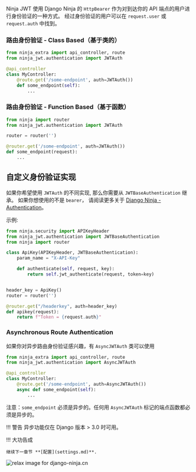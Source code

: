 
Ninja JWT 使用 Django Ninja 的 `HttpBearer` 作为对到达你的 API 端点的用户进行身份验证的一种方式。
经过身份验证的用户可以在 `request.user` 或 `request.auth` 中找到。

### 路由身份验证 - Class Based（基于类的）

```python
from ninja_extra import api_controller, route
from ninja_jwt.authentication import JWTAuth

@api_controller
class MyController:
    @route.get('/some-endpoint', auth=JWTAuth())
    def some_endpoint(self):
        ...
```

### 路由身份验证 - Function Based（基于函数）

```python
from ninja import router
from ninja_jwt.authentication import JWTAuth

router = router('')

@router.get('/some-endpoint', auth=JWTAuth())
def some_endpoint(request):
    ...
```

自定义身份验证实现
-------
如果你希望使用 `JWTAuth` 的不同实现, 那么你需要从 `JWTBaseAuthentication` 继承。
如果你想使用的不是 `bearer`， 请阅读更多关于 [Django Ninja - Authentication](https://django-ninja.rest-framework.com/tutorial/authentication/)。

示例:
```python
from ninja.security import APIKeyHeader
from ninja_jwt.authentication import JWTBaseAuthentication
from ninja import router

class ApiKey(APIKeyHeader, JWTBaseAuthentication):
    param_name = "X-API-Key"

    def authenticate(self, request, key):
        return self.jwt_authenticate(request, token=key)


header_key = ApiKey()
router = router('')

@router.get("/headerkey", auth=header_key)
def apikey(request):
    return f"Token = {request.auth}"

```

### Asynchronous Route Authentication
如果你对异步路由身份验证感兴趣，有 `AsyncJWTAuth` 类可以使用

```python
from ninja_extra import api_controller, route
from ninja_jwt.authentication import AsyncJWTAuth

@api_controller
class MyController:
    @route.get('/some-endpoint', auth=AsyncJWTAuth())
    async def some_endpoint(self):
        ...
```
注意：`some_endpoint` 必须是异步的。任何用 `AsyncJWTAuth` 标记的端点函数都必须是异步的。

!!! 警告
    异步功能仅在 Django 版本 > 3.0 时可用。

!!! 大功告成

    继续下一章节 **[配置](settings.md)**.

<img style="object-fit: cover; object-position: 50% 50%;" alt="relax image for django-ninja.cn" loading="lazy" fetchpriority="auto" aria-hidden="true" draggable="false" src="https://picsum.photos/825/47.jpg">

